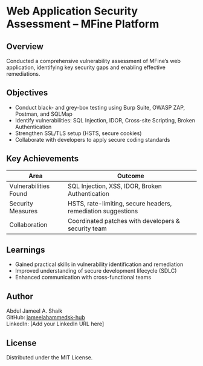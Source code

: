 # Web Application Security Assessment – MFine Platform

## Overview
Conducted a comprehensive vulnerability assessment of MFine’s web application, identifying key security gaps and enabling effective remediations.

## Objectives
- Conduct black- and grey-box testing using Burp Suite, OWASP ZAP, Postman, and SQLMap
- Identify vulnerabilities: SQL Injection, IDOR, Cross-site Scripting, Broken Authentication
- Strengthen SSL/TLS setup (HSTS, secure cookies)
- Collaborate with developers to apply secure coding standards

## Key Achievements
| Area | Outcome |
|------|---------|
| Vulnerabilities Found | SQL Injection, XSS, IDOR, Broken Authentication |
| Security Measures | HSTS, rate-limiting, secure headers, remediation suggestions |
| Collaboration | Coordinated patches with developers & security team |

## Learnings
- Gained practical skills in vulnerability identification and remediation
- Improved understanding of secure development lifecycle (SDLC)
- Enhanced communication with cross-functional teams

## Author
Abdul Jameel A. Shaik  
GitHub: [jameelahammedsk-hub](https://github.com/jameelahammedsk-hub)  
LinkedIn: [Add your LinkedIn URL here]

## License
Distributed under the MIT License.


